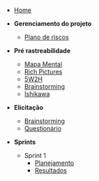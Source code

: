 - [Home](README.md "Animalesco Docs")

- **Gerenciamento do projeto**
  - [Plano de riscos](pages/plano-de-riscos.md)

- **Pré rastreabilidade**
  - [Mapa Mental](pages/mapa-mental.md)
  - [Rich Pictures](pages/rich-pictures.md)
  - [5W2H](pages/5W2H.md)
  - [Brainstorming](pages/brainstorming.md)
  - [Ishikawa](pages/ishikawa.md)

- **Elicitação**
  - [Brainstorming](pages/brainstorming_elicitation.md)
  - [Questionário](pages/questionario.md)

- **Sprints**
  - Sprint 1
    - [Planejamento](sprints/sprint1/planejamento.md)
    - [Resultados](sprints/sprint1/resultados.md)
